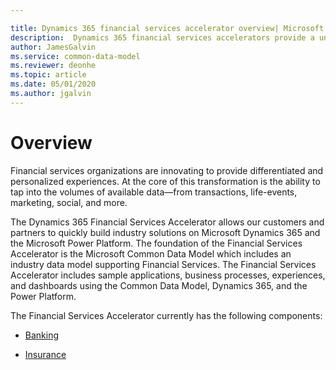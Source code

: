 ```yaml
---

title: Dynamics 365 financial services accelerator overview| Microsoft Docs
description:  Dynamics 365 financial services accelerators provide a uniform platform for financial services customers to connect, embed, or extend the Dynamics 365 platform and Power Platform.
author: JamesGalvin
ms.service: common-data-model
ms.reviewer: deonhe
ms.topic: article
ms.date: 05/01/2020
ms.author: jgalvin
---
```


# Overview
Financial services organizations are innovating to provide differentiated and personalized experiences. At the core of this transformation is the ability to tap into the volumes of available data—from transactions, life-events, marketing, social, and more. 

The Dynamics 365 Financial Services Accelerator allows our customers and partners to quickly build industry solutions on Microsoft Dynamics 365 and the Microsoft Power Platform. The foundation of the Financial Services Accelerator is the Microsoft Common Data Model which includes an industry data model supporting Financial Services. The Financial Services Accelerator includes sample applications, business processes, experiences, and dashboards using the Common Data Model, Dynamics 365, and the Power Platform.

The Financial Services Accelerator currently has the following components:

- [Banking](banking.md)

- [Insurance](insurance.md)
<!--note from JamesG: Can you make sure these are linked to the correct GitHub files, should look in sturcture like the higher educuation overivew page. -->


<!--Content goes here for the overview of financial services-->

